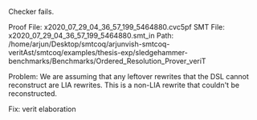 Checker fails.

Proof File: x2020_07_29_04_36_57_199_5464880.cvc5pf
SMT File: x2020_07_29_04_36_57_199_5464880.smt_in
Path: /home/arjun/Desktop/smtcoq/arjunvish-smtcoq-veritAst/smtcoq/examples/thesis-exp/sledgehammer-benchmarks/Benchmarks/Ordered_Resolution_Prover_veriT

Problem: We are assuming that any leftover rewrites that the DSL cannot reconstruct are LIA rewrites. This is a non-LIA rewrite that couldn't be reconstructed.

Fix: verit elaboration
